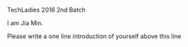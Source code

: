 TechLadies 2016 2nd Batch

I am Jia Min. 

Please write a one line introduction of yourself above this line
